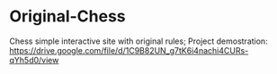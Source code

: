 # Original-Chess
Chess simple interactive site with original rules;
Project demostration: https://drive.google.com/file/d/1C9B82UN_g7tK6i4nachi4CURs-qYh5d0/view
